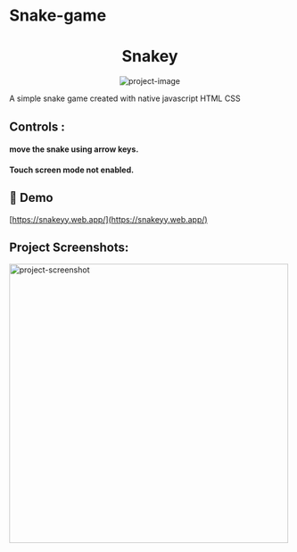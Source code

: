 # Snake-game
<h1 align="center" id="title">Snakey</h1>

<p align="center"><img src="https://i.im.ge/2022/08/16/OOW0yC.snake.webp" alt="project-image"></p>

<p id="description">A simple snake game created with native javascript HTML CSS</p>

<h2>Controls :</h2>
<h4>move the snake using arrow keys.</h4>
<h4>Touch screen mode not enabled. </h4>

<h2>🚀 Demo</h2>

[https://snakeyy.web.app/](https://snakeyy.web.app/)

<h2>Project Screenshots:</h2>

<img src="https://i.im.ge/2022/08/16/OOWUBD.Screenshot-2022-08-16-at-9-38-27-AM.png" alt="project-screenshot" width="500" height="500/">


